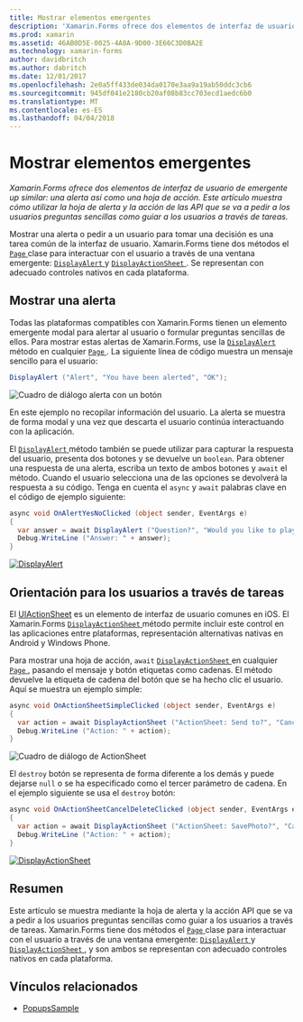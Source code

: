 ```yaml
---
title: Mostrar elementos emergentes
description: 'Xamarin.Forms ofrece dos elementos de interfaz de usuario de emergente up similar: una alerta así como una hoja de acción. Este artículo muestra cómo utilizar la hoja de alerta y la acción de las API que se va a pedir a los usuarios preguntas sencillas como guiar a los usuarios a través de tareas.'
ms.prod: xamarin
ms.assetid: 46AB0D5E-0025-4A8A-9D00-3E66C3D0BA2E
ms.technology: xamarin-forms
author: davidbritch
ms.author: dabritch
ms.date: 12/01/2017
ms.openlocfilehash: 2e0a5ff433de034da0170e3aa9a19ab50ddc3cb6
ms.sourcegitcommit: 945df041e2180cb20af08b83cc703ecd1aedc6b0
ms.translationtype: MT
ms.contentlocale: es-ES
ms.lasthandoff: 04/04/2018
---
```

# <a name="displaying-pop-ups"></a>Mostrar elementos emergentes

_Xamarin.Forms ofrece dos elementos de interfaz de usuario de emergente up similar: una alerta así como una hoja de acción. Este artículo muestra cómo utilizar la hoja de alerta y la acción de las API que se va a pedir a los usuarios preguntas sencillas como guiar a los usuarios a través de tareas._

Mostrar una alerta o pedir a un usuario para tomar una decisión es una tarea común de la interfaz de usuario. Xamarin.Forms tiene dos métodos el [ `Page` ](https://developer.xamarin.com/api/type/Xamarin.Forms.Page/) clase para interactuar con el usuario a través de una ventana emergente: [ `DisplayAlert` ](https://developer.xamarin.com/api/member/Xamarin.Forms.Page.DisplayAlert(System.String,System.String,System.String)/) y [ `DisplayActionSheet` ](https://developer.xamarin.com/api/member/Xamarin.Forms.Page.DisplayActionSheet(System.String,System.String,System.String,System.String[])/). Se representan con adecuado controles nativos en cada plataforma.

## <a name="displaying-an-alert"></a>Mostrar una alerta

Todas las plataformas compatibles con Xamarin.Forms tienen un elemento emergente modal para alertar al usuario o formular preguntas sencillas de ellos. Para mostrar estas alertas de Xamarin.Forms, use la [ `DisplayAlert` ](https://developer.xamarin.com/api/member/Xamarin.Forms.Page.DisplayAlert(System.String,System.String,System.String)/) método en cualquier [ `Page` ](https://developer.xamarin.com/api/type/Xamarin.Forms.Page/). La siguiente línea de código muestra un mensaje sencillo para el usuario:

```csharp
DisplayAlert ("Alert", "You have been alerted", "OK");
```

![](pop-ups-images/alert.png "Cuadro de diálogo alerta con un botón")

En este ejemplo no recopilar información del usuario. La alerta se muestra de forma modal y una vez que descarta el usuario continúa interactuando con la aplicación.

El [ `DisplayAlert` ](https://developer.xamarin.com/api/member/Xamarin.Forms.Page.DisplayAlert(System.String,System.String,System.String)/) método también se puede utilizar para capturar la respuesta del usuario, presenta dos botones y se devuelve un `boolean`. Para obtener una respuesta de una alerta, escriba un texto de ambos botones y `await` el método. Cuando el usuario selecciona una de las opciones se devolverá la respuesta a su código. Tenga en cuenta el `async` y `await` palabras clave en el código de ejemplo siguiente:

```csharp
async void OnAlertYesNoClicked (object sender, EventArgs e)
{
  var answer = await DisplayAlert ("Question?", "Would you like to play a game", "Yes", "No");
  Debug.WriteLine ("Answer: " + answer);
}
```

[![DisplayAlert](pop-ups-images/alert2-sml.png "cuadro de diálogo con dos botones de alerta")](pop-ups-images/alert2.png#lightbox "cuadro de diálogo con dos botones de alerta")

## <a name="guiding-users-through-tasks"></a>Orientación para los usuarios a través de tareas

El [UIActionSheet](https://developer.apple.com/library/ios/documentation/uikit/reference/uiactionsheet_class/Reference/Reference.html) es un elemento de interfaz de usuario comunes en iOS. El Xamarin.Forms [ `DisplayActionSheet` ](https://developer.xamarin.com/api/member/Xamarin.Forms.Page.DisplayActionSheet(System.String,System.String,System.String,System.String[])/) método permite incluir este control en las aplicaciones entre plataformas, representación alternativas nativas en Android y Windows Phone.

Para mostrar una hoja de acción, `await` [ `DisplayActionSheet` ](https://developer.xamarin.com/api/member/Xamarin.Forms.Page.DisplayActionSheet(System.String,System.String,System.String,System.String[])/) en cualquier [ `Page` ](https://developer.xamarin.com/api/type/Xamarin.Forms.Page/), pasando el mensaje y botón etiquetas como cadenas. El método devuelve la etiqueta de cadena del botón que se ha hecho clic el usuario. Aquí se muestra un ejemplo simple:

```csharp
async void OnActionSheetSimpleClicked (object sender, EventArgs e)
{
  var action = await DisplayActionSheet ("ActionSheet: Send to?", "Cancel", null, "Email", "Twitter", "Facebook");
  Debug.WriteLine ("Action: " + action);
}
```

![](pop-ups-images/action.png "Cuadro de diálogo de ActionSheet")

El `destroy` botón se representa de forma diferente a los demás y puede dejarse `null` o se ha especificado como el tercer parámetro de cadena. En el ejemplo siguiente se usa el `destroy` botón:

```csharp
async void OnActionSheetCancelDeleteClicked (object sender, EventArgs e)
{
  var action = await DisplayActionSheet ("ActionSheet: SavePhoto?", "Cancel", "Delete", "Photo Roll", "Email");
  Debug.WriteLine ("Action: " + action);
}
```

[![DisplayActionSheet](pop-ups-images/action2-sml.png "cuadro de diálogo de hoja de acción con el botón de destrucción")](pop-ups-images/action2.png#lightbox "cuadro de diálogo de hoja de acción con el botón de destrucción")

## <a name="summary"></a>Resumen

Este artículo se muestra mediante la hoja de alerta y la acción API que se va a pedir a los usuarios preguntas sencillas como guiar a los usuarios a través de tareas. Xamarin.Forms tiene dos métodos el [ `Page` ](https://developer.xamarin.com/api/type/Xamarin.Forms.Page/) clase para interactuar con el usuario a través de una ventana emergente: [ `DisplayAlert` ](https://developer.xamarin.com/api/member/Xamarin.Forms.Page.DisplayAlert(System.String,System.String,System.String)/) y [ `DisplayActionSheet` ](https://developer.xamarin.com/api/member/Xamarin.Forms.Page.DisplayActionSheet(System.String,System.String,System.String,System.String[])/), y son ambos se representan con adecuado controles nativos en cada plataforma.



## <a name="related-links"></a>Vínculos relacionados

- [PopupsSample](https://developer.xamarin.com/samples/xamarin-forms/Navigation/Pop-ups/)
